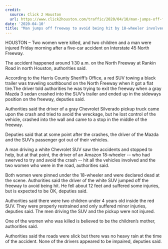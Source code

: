 ```yaml
---
credit:
  source: Click 2 Houston
  url: https://www.click2houston.com/traffic/2020/04/10/man-jumps-off-freeway-to-avoid-being-hit-by-18-wheeler-involved-in-double-fatal-crash-authorities-say/
date: '2020-04-10'
title: "Man jumps off freeway to avoid being hit by 18-wheeler involved in double fatal crash, authorities say"
---
```

HOUSTON – Two women were killed, and two children and a man were injured Friday morning after a five-car accident on Interstate 45 North Freeway.

The accident happened around 1:30 a.m. on the North Freeway at Rankin Road in north Houston, authorities said.

According to the Harris County Sheriff’s Office, a red SUV towing a black trailer was traveling southbound on the North Freeway when it got a flat tire.The driver told authorities he was trying to exit the freeway when a gray Mazda 3 sedan crashed into the SUV’s trailer and ended up in the sideways position on the freeway, deputies said.

Authorities said the driver of a gray Chevrolet Silverado pickup truck came upon the crash and tried to avoid the wreckage, but he lost control of the vehicle, crashed into the wall and came to a stop in the middle of the freeway.

Deputies said that at some point after the crashes, the driver of the Mazda and the SUV’s passenger got out of their vehicles.

A man driving a white Chevrolet SUV saw the accidents and stopped to help, but at that point, the driver of an Amazon 18-wheeler -- who had swerved to try and avoid the crash -- hit all the vehicles involved and the two women who were in the road, authorities said.

Both women were pinned under the 18-wheeler and were declared dead at the scene. Authorities said the driver of the white SUV jumped off the freeway to avoid being hit. He fell about 12 feet and suffered some injuries, but is expected to be OK, deputies said.

Authorities said there were two children under 4 years old inside the red SUV. They were properly restrained and only suffered minor injuries, deputies said. The men driving the SUV and the pickup were not injured.

One of the women who was killed is believed to be the children’s mother, authorities said.

Authorities said the roads were slick but there was no heavy rain at the time of the accident. None of the drivers appeared to be impaired, deputies said.
